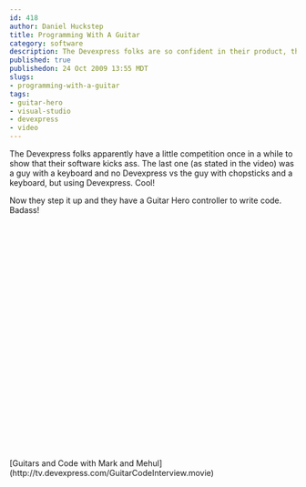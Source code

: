 ```yaml
--- 
id: 418
author: Daniel Huckstep
title: Programming With A Guitar
category: software
description: The Devexpress folks are so confident in their product, this guy will kick your ass at programming speed using a guitar.
published: true
publishedon: 24 Oct 2009 13:55 MDT
slugs: 
- programming-with-a-guitar
tags: 
- guitar-hero
- visual-studio
- devexpress
- video
---
```

The Devexpress folks apparently have a little competition once in a
while to show that their software kicks ass. The last one (as stated in
the video) was a guy with a keyboard and no Devexpress vs the guy with
chopsticks and a keyboard, but using Devexpress. Cool!

Now they step it up and they have a Guitar Hero controller to write
code. Badass!

<p id='devexpress-movie' style='height: 400px'>
</p>
<script type='text/javascript' src='/javascripts/flowplayer.js'>
</script>
<script type='text/javascript'>
flowplayer('devexpress-movie', { src: '/swf/flowplayer.swf', wmode:
'opqaue' }, { clip: {\
 url:
'[http://tv.devexpress.com/Content/PDC09/GuitarCodeInterview/GuitarCodeInterview.flv'](http://tv.devexpress.com/Content/PDC09/GuitarCodeInterview/GuitarCodeInterview.flv'),\
 autoPlay: false,\
 autoBuffering: true,\
 scaling: 'fit' }\
});\

</script>
[Guitars and Code with Mark and
Mehul](http://tv.devexpress.com/GuitarCodeInterview.movie)
